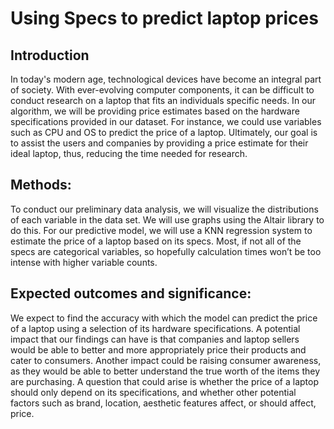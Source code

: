 # Using Specs to predict laptop prices
## Introduction
In today's modern age, technological devices have become an integral part of society. With ever-evolving computer components, it can be difficult to conduct research on a laptop that fits an individuals specific needs. In our algorithm, we will be providing price estimates based on the hardware specifications provided in our dataset. For instance, we could use variables such as CPU and OS to predict the price of a laptop. Ultimately, our goal is to assist the users and companies by providing a price estimate for their ideal laptop, thus, reducing the time needed for research.

## Methods:
To conduct our preliminary data analysis, we will visualize the distributions of each variable in the data set. We will use graphs using the Altair library to do this. For our predictive model, we will use a KNN regression system to estimate the price of a laptop based on its specs. Most, if not all of the specs are categorical variables, so hopefully calculation times won’t be too intense with higher variable counts.

## Expected outcomes and significance:
We expect to find the accuracy with which the model can predict the price of a laptop using a selection of its hardware specifications. A potential impact that our findings can have is that companies and laptop sellers would be able to better and more appropriately price their products and cater to consumers. Another impact could be raising consumer awareness, as they would be able to better understand the true worth of the items they are purchasing. A question that could arise is whether the price of a laptop should only depend on its specifications, and whether other potential factors such as brand, location, aesthetic features affect, or should affect, price.
